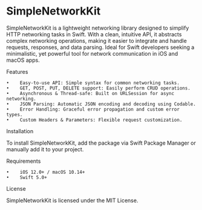 # SimpleNetworkKit
SimpleNetworkKit is a lightweight networking library designed to simplify HTTP networking tasks in Swift. With a clean, intuitive API, it abstracts complex networking operations, making it easier to integrate and handle requests, responses, and data parsing. Ideal for Swift developers seeking a minimalistic, yet powerful tool for network communication in iOS and macOS apps.

Features

    •    Easy-to-use API: Simple syntax for common networking tasks.
    •    GET, POST, PUT, DELETE support: Easily perform CRUD operations.
    •    Asynchronous & Thread-safe: Built on URLSession for async networking.
    •    JSON Parsing: Automatic JSON encoding and decoding using Codable.
    •    Error Handling: Graceful error propagation and custom error types.
    •    Custom Headers & Parameters: Flexible request customization.

Installation

To install SimpleNetworkKit, add the package via Swift Package Manager or manually add it to your project.

Requirements

    •    iOS 12.0+ / macOS 10.14+
    •    Swift 5.0+

License

SimpleNetworkKit is licensed under the MIT License.
